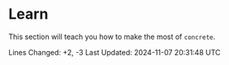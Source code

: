 # Learn

This section will teach you how to make the most of `concrete`.

Lines Changed: +2, -3
Last Updated: 2024-11-07 20:31:48 UTC
